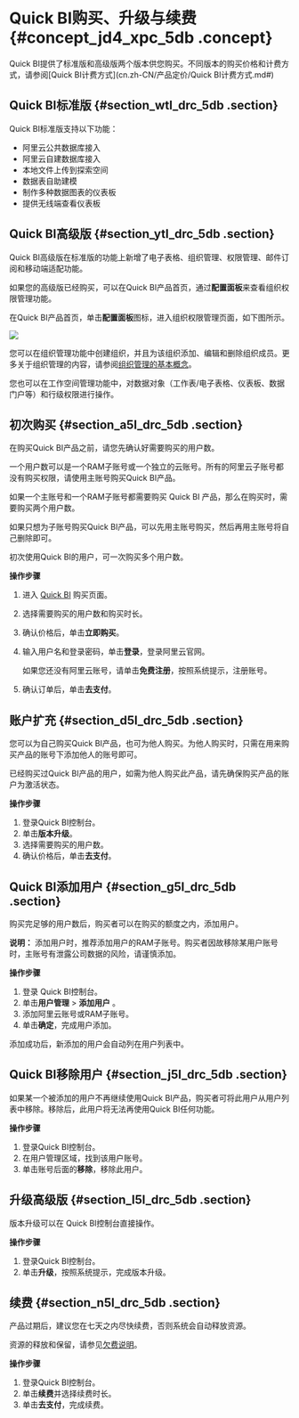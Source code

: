 # Quick BI购买、升级与续费 {#concept_jd4_xpc_5db .concept}

Quick BI提供了标准版和高级版两个版本供您购买。不同版本的购买价格和计费方式，请参阅[Quick BI计费方式](cn.zh-CN/产品定价/Quick BI计费方式.md#)

## Quick BI标准版 {#section_wtl_drc_5db .section}

Quick BI标准版支持以下功能：

-   阿里云公共数据库接入
-   阿里云自建数据库接入
-   本地文件上传到探索空间
-   数据表自助建模
-   制作多种数据图表的仪表板
-   提供无线端查看仪表板

## Quick BI高级版 {#section_ytl_drc_5db .section}

Quick BI高级版在标准版的功能上新增了电子表格、组织管理、权限管理、邮件订阅和移动端适配功能。

如果您的高级版已经购买，可以在Quick BI产品首页，通过**配置面板**来查看组织权限管理功能。

在Quick BI产品首页，单击**配置面板**图标，进入组织权限管理页面，如下图所示。

![](http://static-aliyun-doc.oss-cn-hangzhou.aliyuncs.com/assets/img/9073/1093_zh-CN.png)

您可以在组织管理功能中创建组织，并且为该组织添加、编辑和删除组织成员。更多关于组织管理的内容，请参阅[组织管理的基本概念](../cn.zh-CN/用户指南/组织管理/组织管理的基本概念.md#)。

您也可以在工作空间管理功能中，对数据对象（工作表/电子表格、仪表板、数据门户等）和行级权限进行操作。

## 初次购买 {#section_a5l_drc_5db .section}

在购买Quick BI产品之前，请您先确认好需要购买的用户数。

一个用户数可以是一个RAM子账号或一个独立的云账号。所有的阿里云子账号都没有购买权限，请使用主账号购买Quick BI产品。

如果一个主账号和一个RAM子账号都需要购买 Quick BI 产品，那么在购买时，需要购买两个用户数。

如果只想为子账号购买Quick BI产品，可以先用主账号购买，然后再用主账号将自己删除即可。

初次使用Quick BI的用户，可一次购买多个用户数。

**操作步骤**

1.  进入 [Quick BI](https://common-buy.aliyun.com/?spm=a2c0j.8190895.737583.btn1.RsKHI8&commodityCode=quickbi#/buy) 购买页面。
2.  选择需要购买的用户数和购买时长。
3.  确认价格后，单击**立即购买**。
4.  输入用户名和登录密码，单击**登录**，登录阿里云官网。

    如果您还没有阿里云账号，请单击**免费注册**，按照系统提示，注册账号。

5.  确认订单后，单击**去支付**。

## 账户扩充 {#section_d5l_drc_5db .section}

您可以为自己购买Quick BI产品，也可为他人购买。为他人购买时，只需在用来购买产品的账号下添加他人的账号即可。

已经购买过Quick BI产品的用户，如需为他人购买此产品，请先确保购买产品的账户为激活状态。

**操作步骤**

1.  登录Quick BI控制台。
2.  单击**版本升级**。
3.  选择需要购买的用户数。
4.  确认价格后，单击**去支付**。

## Quick BI添加用户 {#section_g5l_drc_5db .section}

购买完足够的用户数后，购买者可以在购买的额度之内，添加用户。

**说明：** 添加用户时，推荐添加用户的RAM子账号。购买者因故移除某用户账号时，主账号有泄露公司数据的风险，请谨慎添加。

**操作步骤**

1.  登录 Quick BI控制台。
2.  单击**用户管理** \> **添加用户** 。
3.  添加阿里云账号或RAM子账号。
4.  单击**确定**，完成用户添加。

添加成功后，新添加的用户会自动列在用户列表中。

## Quick BI移除用户 {#section_j5l_drc_5db .section}

如果某一个被添加的用户不再继续使用Quick BI产品，购买者可将此用户从用户列表中移除。移除后，此用户将无法再使用Quick BI任何功能。

**操作步骤**

1.  登录Quick BI控制台。
2.  在用户管理区域，找到该用户账号。
3.  单击账号后面的**移除**，移除此用户。

## 升级高级版 {#section_l5l_drc_5db .section}

版本升级可以在 Quick BI控制台直接操作。

**操作步骤**

1.  登录Quick BI控制台。
2.  单击**升级**，按照系统提示，完成版本升级。

## 续费 {#section_n5l_drc_5db .section}

产品过期后，建议您在七天之内尽快续费，否则系统会自动释放资源。

资源的释放和保留，请参见[欠费说明](cn.zh-CN/产品定价/欠费说明.md#)。

**操作步骤**

1.  登录Quick BI控制台。
2.  单击**续费**并选择续费时长。
3.  单击**去支付**，完成续费。

